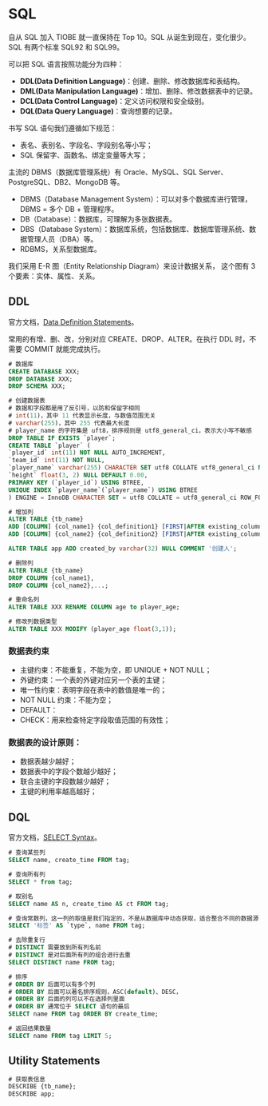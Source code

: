 # SQL

自从 SQL 加入 TIOBE 就一直保持在 Top 10。SQL 从诞生到现在，变化很少。SQL 有两个标准 SQL92 和 SQL99。

可以把 SQL 语言按照功能分为四种：

* **DDL\(Data Definition Language\)**：创建、删除、修改数据库和表结构。
* **DML\(Data Manipulation Language\)**：增加、删除、修改数据表中的记录。
* **DCL\(Data Control Language\)**：定义访问权限和安全级别。
* **DQL\(Data Query Language\)**：查询想要的记录。

书写 SQL 语句我们遵循如下规范：

* 表名、表别名、字段名、字段别名等小写；
* SQL 保留字、函数名、绑定变量等大写；

主流的 DBMS（数据库管理系统）有 Oracle、MySQL、SQL Server、PostgreSQL、DB2、MongoDB 等。

* DBMS（Database Management System）：可以对多个数据库进行管理，DBMS = 多个 DB + 管理程序。
* DB（Database）：数据库，可理解为多张数据表。
* DBS（Database System）：数据库系统，包括数据库、数据库管理系统、数据管理人员（DBA）等。
* RDBMS，关系型数据库。

我们采用 E-R 图（Entity Relationship Diagram）来设计数据关系， 这个图有 3 个要素：实体、属性、关系。

## DDL

官方文档，[Data Definition Statements](https://dev.mysql.com/doc/refman/8.0/en/sql-syntax-data-definition.html)。

常用的有增、删、改，分别对应 CREATE、DROP、ALTER。在执行 DDL 时，不需要 COMMIT 就能完成执行。

```sql
# 数据库
CREATE DATABASE XXX;
DROP DATABASE XXX;
DROP SCHEMA XXX;

# 创建数据表
# 数据和字段都是用了反引号，以防和保留字相同
# int(11)，其中 11 代表显示长度，与数值范围无关
# varchar(255)，其中 255 代表最大长度
# player_name 的字符集是 uft8，排序规则是 utf8_general_ci，表示大小写不敏感
DROP TABLE IF EXISTS `player`; 
CREATE TABLE `player` ( 
`player_id` int(11) NOT NULL AUTO_INCREMENT, 
`team_id` int(11) NOT NULL, 
`player_name` varchar(255) CHARACTER SET utf8 COLLATE utf8_general_ci NOT NULL, 
`height` float(3, 2) NULL DEFAULT 0.00, 
PRIMARY KEY (`player_id`) USING BTREE, 
UNIQUE INDEX `player_name`(`player_name`) USING BTREE 
) ENGINE = InnoDB CHARACTER SET = utf8 COLLATE = utf8_general_ci ROW_FORMAT = Dynamic;

# 增加列
ALTER TABLE {tb_name}
ADD [COLUMN] {col_name1} {col_definition1} [FIRST|AFTER existing_column1],
ADD [COLUMN] {col_name2} {col_definition2} [FIRST|AFTER existing_column2],...;

ALTER TABLE app ADD created_by varchar(32) NULL COMMENT '创建人';

# 删除列
ALTER TABLE {tb_name}
DROP COLUMN {col_name1},
DROP COLUMN {col_name2},...;

# 重命名列
ALTER TABLE XXX RENAME COLUMN age to player_age;

# 修改列数据类型
ALTER TABLE XXX MODIFY (player_age float(3,1));
```

### 数据表约束

* 主键约束：不能重复，不能为空，即 UNIQUE + NOT NULL；
* 外键约束：一个表的外键对应另一个表的主键；
* 唯一性约束：表明字段在表中的数值是唯一的；
* NOT NULL 约束：不能为空；
* DEFAULT：
* CHECK：用来检查特定字段取值范围的有效性；

### 数据表的设计原则：

* 数据表越少越好；
* 数据表中的字段个数越少越好；
* 联合主键的字段数越少越好；
* 主键的利用率越高越好；

## DQL

官方文档，[SELECT Syntax](https://dev.mysql.com/doc/refman/8.0/en/select.html)。

```sql
# 查询某些列
SELECT name, create_time FROM tag;

# 查询所有列
SELECT * from tag;

# 取别名
SELECT name AS n, create_time AS ct FROM tag;

# 查询常数列，这一列的取值是我们指定的，不是从数据库中动态获取，适合整合不同的数据源
SELECT '标签' AS `type`, name FROM tag;

# 去除重复行
# DISTINCT 需要放到所有列名前
# DISTINCT 是对后面所有列的组合进行去重
SELECT DISTINCT name FROM tag;

# 排序
# ORDER BY 后面可以有多个列
# ORDER BY 后面可以著名排序规则，ASC(default)、DESC，
# ORDER BY 后面的列可以不在选择列里面
# ORDER BY 通常位于 SELECT 语句的最后
SELECT name FROM tag ORDER BY create_time;

# 返回结果数量
SELECT name FROM tag LIMIT 5;
```

## Utility Statements

```sql
# 获取表信息
DESCRIBE {tb_name};
DESCRIBE app;
```

